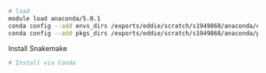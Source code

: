 
```bash
# load 
module load anaconda/5.0.1
conda config --add envs_dirs /exports/eddie/scratch/s1949868/anaconda/envs
conda config --add pkgs_dirs /exports/eddie/scratch/s1949868/anaconda/pkgs/
```
Install Snakemake
```bash
# Install via Conda

```
<!--stackedit_data:
eyJoaXN0b3J5IjpbLTc3MjkzMTA4OCwtMTA3MzIwODk3MywtMT
g1NDI2NjE0M119
-->